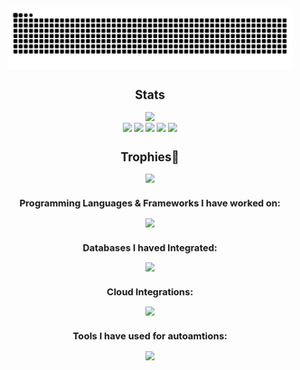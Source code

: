 <div align="center">
  <picture>
    <source media="(prefers-color-scheme: dark)" srcset="https://github.com/TalhaBruh/Github-ReadME/blob/output/github-contribution-grid-snake-dark.svg" />
    <source media="(prefers-color-scheme: light)" srcset="https://github.com/TalhaBruh/Github-ReadME/blob/output/github-contribution-grid-snake.svg" />
    <img alt="github-snake" src="https://github.com/TalhaBruh/Github-ReadME/blob/output/github-contribution-grid-snake.svg" />
  </picture></br>
</div>


<div align=center> 
  <h2>Stats</h2>
  <img height=150px src="https://streak-stats.demolab.com?user=TalhaBruh&theme=algolia"></br>
  <img src="https://github-profile-summary-cards.vercel.app/api/cards/profile-details?username=TalhaBruh&theme=algolia">
  <img src="https://github-profile-summary-cards.vercel.app/api/cards/repos-per-language?username=TalhaBruh&theme=algolia">
  <img src="https://github-profile-summary-cards.vercel.app/api/cards/most-commit-language?username=TalhaBruh&theme=algolia">
  <img src="https://github-profile-summary-cards.vercel.app/api/cards/stats?username=TalhaBruh&theme=algolia">
  <img src="https://github-profile-summary-cards.vercel.app/api/cards/productive-time?username=TalhaBruh&theme=algolia">
</div>

<div align=center>
  <h2>Trophies👑</h2>
  <img src = "https://github-profile-trophy.vercel.app/?username=TalhaBruh&theme=algolia&column=-1&rank=-?">
</div>

<div align="center">
  <h3>Programming Languages & Frameworks I have worked on:</h3>
  <img src="https://skillicons.dev/icons?i=python,django,typescript,nextjs,nodejs,react,express,flask,fastapi,nuxtjs,nestjs,tailwind,vuejs,angular,rust,php,laravel,dotnet,wordpress">
  <h3>Databases I haved Integrated:</h3>
  <img src="https://skillicons.dev/icons?i=postgres,mongo,firebase,mysql,sqlite">
  <h3>Cloud Integrations:</h3>
  <img src="https://skillicons.dev/icons?i=aws,heroku,azure,kubernetes,docker,jenkins">
  <h3>Tools I have used for autoamtions:</h3>
  <img src="https://skillicons.dev/icons?i=github,git,blender,vscode,visualstudio,selenium,figma">
</div>




